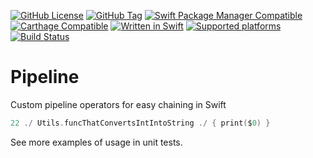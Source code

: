 [![GitHub License](https://img.shields.io/github/license/XCEssentials/Pipeline.svg?longCache=true)](LICENSE)
[![GitHub Tag](https://img.shields.io/github/tag/XCEssentials/Pipeline.svg?longCache=true)](https://github.com/XCEssentials/Pipeline/tags)
[![Swift Package Manager Compatible](https://img.shields.io/badge/SPM-compatible-brightgreen.svg?longCache=true)](Package.swift)
[![Carthage Compatible](https://img.shields.io/badge/Carthage-compatible-brightgreen.svg?longCache=true)](https://github.com/Carthage/Carthage)
[![Written in Swift](https://img.shields.io/badge/Swift-5.0-orange.svg?longCache=true)](https://swift.org)
[![Supported platforms](https://img.shields.io/badge/platforms-macOS%20%7C%20iOS%20%7C%20tvOS%20%7C%20watchOS%20%7C%20Linux-blue.svg?longCache=true)](Package.swift)
[![Build Status](https://travis-ci.com/XCEssentials/Pipeline.svg?branch=master)](https://travis-ci.com/XCEssentials/Pipeline)

# Pipeline

Custom pipeline operators for easy chaining in Swift

```swift
22 ./ Utils.funcThatConvertsIntIntoString ./ { print($0) }
```

See more examples of usage in unit tests.

